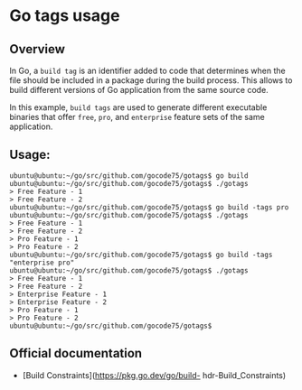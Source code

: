 # Go tags usage

##  Overview
In Go, a `build tag` is an identifier added to code that determines when the file should be included in a package during the build process. This allows to build different versions of Go application from the same source code.

In this example, `build tags` are used to generate different executable binaries that offer `free`, `pro`, and `enterprise` feature sets of the same application.

##  Usage:

```
ubuntu@ubuntu:~/go/src/github.com/gocode75/gotags$ go build
ubuntu@ubuntu:~/go/src/github.com/gocode75/gotags$ ./gotags
> Free Feature - 1
> Free Feature - 2
ubuntu@ubuntu:~/go/src/github.com/gocode75/gotags$ go build -tags pro
ubuntu@ubuntu:~/go/src/github.com/gocode75/gotags$ ./gotags
> Free Feature - 1
> Free Feature - 2
> Pro Feature - 1
> Pro Feature - 2
ubuntu@ubuntu:~/go/src/github.com/gocode75/gotags$ go build -tags "enterprise pro"
ubuntu@ubuntu:~/go/src/github.com/gocode75/gotags$ ./gotags
> Free Feature - 1
> Free Feature - 2
> Enterprise Feature - 1
> Enterprise Feature - 2
> Pro Feature - 1
> Pro Feature - 2
ubuntu@ubuntu:~/go/src/github.com/gocode75/gotags$ 
```

## Official documentation

* [Build Constraints](https://pkg.go.dev/go/build- hdr-Build_Constraints)
